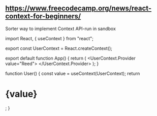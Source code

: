 ## https://www.freecodecamp.org/news/react-context-for-beginners/

Sorter way to implement Context API-run in sandbox

import React, { useContext } from "react";

export const UserContext = React.createContext();

export default function App() {
return (
<UserContext.Provider value="Reed">
<User />
</UserContext.Provider>
);
}

function User() {
const value = useContext(UserContext);
return <h1>{value}</h1>;
}
